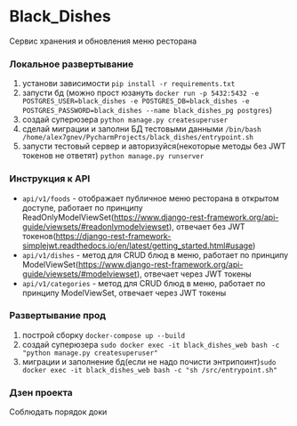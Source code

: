 # Black_Dishes
Сервис хранения и обновления меню ресторана

### Локальное развертывание
1) установи зависимости `pip install -r requirements.txt`
2) запусти бд (можно прост юзануть `docker run -p 5432:5432 -e POSTGRES_USER=black_dishes -e POSTGRES_DB=black_dishes -e POSTGRES_PASSWORD=black_dishes --name black_dishes_pg postgres`)
3) создай суперюзера `python manage.py createsuperuser`
4) сделай миграции и заполни БД тестовыми данными `/bin/bash /home/alex7gnev/PycharmProjects/black_dishes/entrypoint.sh`
5) запусти тестовый сервер и авторизуйся(некоторые методы без JWT токенов не ответят) `python manage.py runserver`

### Инструкция к API
- `api/v1/foods` - отображает публичное меню ресторана в открытом доступе, работает по принципу ReadOnlyModelViewSet(https://www.django-rest-framework.org/api-guide/viewsets/#readonlymodelviewset), отвечает без JWT токенов(https://django-rest-framework-simplejwt.readthedocs.io/en/latest/getting_started.html#usage)
- `api/v1/dishes` - метод для CRUD блюд в меню, работает по принципу ModelViewSet(https://www.django-rest-framework.org/api-guide/viewsets/#modelviewset), отвечает через JWT токены
- `api/v1/categories` - метод для CRUD блюд в меню, работает по принципу ModelViewSet, отвечает через JWT токены


### Развертывание прод
1) построй сборку `docker-compose up --build`
2) создай суперюзера `sudo docker exec -it black_dishes_web bash -c "python manage.py createsuperuser"`
3) миграции и заполнение бд(если не надо почисти энтрипоинт)`sudo docker exec -it black_dishes_web bash -c "sh /src/entrypoint.sh"`


### Дзен проекта
Соблюдать порядок доки
